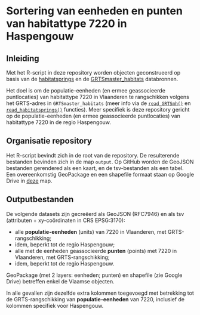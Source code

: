 # Sortering van eenheden en punten van habitattype 7220 in Haspengouw

## Inleiding

Met het R-script in deze repository worden objecten geconstrueerd op basis van de [habitatsprings](https://doi.org/10.5281/zenodo.3784149) en de [GRTSmaster_habitats](https://doi.org/10.5281/zenodo.2682323) databronnen.

Het doel is om de populatie-eenheden (en ermee geassocieerde puntlocaties) van habitattype 7220 in Vlaanderen te rangschikken volgens het GRTS-adres in `GRTSmaster_habitats` (meer info via de [`read_GRTSmh()`](https://inbo.github.io/n2khab/reference/read_GRTSmh.html) en [`read_habitatsprings()`](https://inbo.github.io/n2khab/reference/read_habitatsprings.html) functies).
Meer specifiek is deze repository gericht op de populatie-eenheden (en ermee geassocieerde puntlocaties) van habitattype 7220 in de regio Haspengouw.

## Organisatie repository

Het R-script bevindt zich in de root van de repository.
De resulterende bestanden bevinden zich in de map `output`.
Op GitHub worden de GeoJSON bestanden gerendered als een kaart, en de tsv-bestanden als een tabel.
Een overeenkomstig GeoPackage en een shapefile formaat staan op Google Drive in [deze](https://drive.google.com/drive/folders/1mCLEEntD3D0UiFwa1epRl72XrH_RY_l9?usp=sharing) map.

## Outputbestanden

De volgende datasets zijn gecreëerd als GeoJSON (RFC7946) en als tsv (attributen + xy-coördinaten in CRS EPSG:3170):

- alle **populatie-eenheden** (units) van 7220 in Vlaanderen, met GRTS-rangschikking;
- idem, beperkt tot de regio Haspengouw;
- alle met de eenheden geassocieerde **punten** (points) met 7220 in Vlaanderen, met GRTS-rangschikking;
- idem, beperkt tot de regio Haspengouw.

GeoPackage (met 2 layers: eenheden; punten) en shapefile (zie Google Drive) betreffen enkel de Vlaamse objecten.

In alle gevallen zijn dezelfde extra kolommen toegevoegd met betrekking tot de GRTS-rangschikking van **populatie-eenheden** van 7220, inclusief de kolommen specifiek voor Haspengouw.
